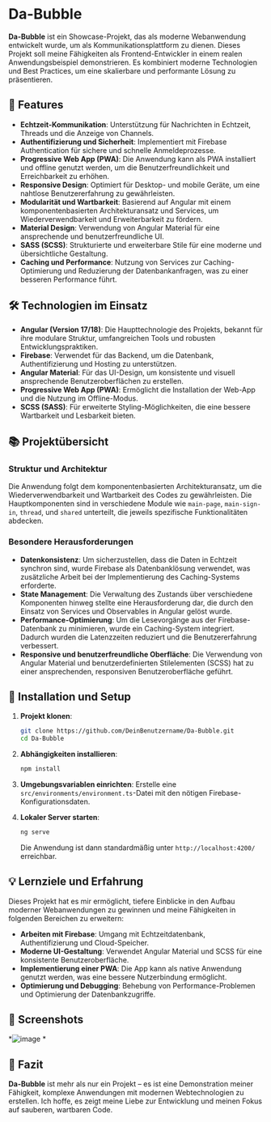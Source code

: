 
# Da-Bubble

**Da-Bubble** ist ein Showcase-Projekt, das als moderne Webanwendung entwickelt wurde, um als Kommunikationsplattform zu dienen. Dieses Projekt soll meine Fähigkeiten als Frontend-Entwickler in einem realen Anwendungsbeispiel demonstrieren. Es kombiniert moderne Technologien und Best Practices, um eine skalierbare und performante Lösung zu präsentieren.

## 🚀 Features

- **Echtzeit-Kommunikation**: Unterstützung für Nachrichten in Echtzeit, Threads und die Anzeige von Channels.
- **Authentifizierung und Sicherheit**: Implementiert mit Firebase Authentication für sichere und schnelle Anmeldeprozesse.
- **Progressive Web App (PWA)**: Die Anwendung kann als PWA installiert und offline genutzt werden, um die Benutzerfreundlichkeit und Erreichbarkeit zu erhöhen.
- **Responsive Design**: Optimiert für Desktop- und mobile Geräte, um eine nahtlose Benutzererfahrung zu gewährleisten.
- **Modularität und Wartbarkeit**: Basierend auf Angular mit einem komponentenbasierten Architekturansatz und Services, um Wiederverwendbarkeit und Erweiterbarkeit zu fördern.
- **Material Design**: Verwendung von Angular Material für eine ansprechende und benutzerfreundliche UI.
- **SASS (SCSS)**: Strukturierte und erweiterbare Stile für eine moderne und übersichtliche Gestaltung.
- **Caching und Performance**: Nutzung von Services zur Caching-Optimierung und Reduzierung der Datenbankanfragen, was zu einer besseren Performance führt.

## 🛠️ Technologien im Einsatz

- **Angular (Version 17/18)**: Die Haupttechnologie des Projekts, bekannt für ihre modulare Struktur, umfangreichen Tools und robusten Entwicklungspraktiken.
- **Firebase**: Verwendet für das Backend, um die Datenbank, Authentifizierung und Hosting zu unterstützen.
- **Angular Material**: Für das UI-Design, um konsistente und visuell ansprechende Benutzeroberflächen zu erstellen.
- **Progressive Web App (PWA)**: Ermöglicht die Installation der Web-App und die Nutzung im Offline-Modus.
- **SCSS (SASS)**: Für erweiterte Styling-Möglichkeiten, die eine bessere Wartbarkeit und Lesbarkeit bieten.

## 📚 Projektübersicht

### Struktur und Architektur
Die Anwendung folgt dem komponentenbasierten Architekturansatz, um die Wiederverwendbarkeit und Wartbarkeit des Codes zu gewährleisten. Die Hauptkomponenten sind in verschiedene Module wie `main-page`, `main-sign-in`, `thread`, und `shared` unterteilt, die jeweils spezifische Funktionalitäten abdecken.

### Besondere Herausforderungen
- **Datenkonsistenz**: Um sicherzustellen, dass die Daten in Echtzeit synchron sind, wurde Firebase als Datenbanklösung verwendet, was zusätzliche Arbeit bei der Implementierung des Caching-Systems erforderte.
- **State Management**: Die Verwaltung des Zustands über verschiedene Komponenten hinweg stellte eine Herausforderung dar, die durch den Einsatz von Services und Observables in Angular gelöst wurde.
- **Performance-Optimierung**: Um die Lesevorgänge aus der Firebase-Datenbank zu minimieren, wurde ein Caching-System integriert. Dadurch wurden die Latenzzeiten reduziert und die Benutzererfahrung verbessert.
- **Responsive und benutzerfreundliche Oberfläche**: Die Verwendung von Angular Material und benutzerdefinierten Stilelementen (SCSS) hat zu einer ansprechenden, responsiven Benutzeroberfläche geführt.

## 🔧 Installation und Setup

1. **Projekt klonen**:
   ```bash
   git clone https://github.com/DeinBenutzername/Da-Bubble.git
   cd Da-Bubble
   ```

2. **Abhängigkeiten installieren**:
   ```bash
   npm install
   ```

3. **Umgebungsvariablen einrichten**:
   Erstelle eine `src/environments/environment.ts`-Datei mit den nötigen Firebase-Konfigurationsdaten.

4. **Lokaler Server starten**:
   ```bash
   ng serve
   ```
   Die Anwendung ist dann standardmäßig unter `http://localhost:4200/` erreichbar.

## 💡 Lernziele und Erfahrung

Dieses Projekt hat es mir ermöglicht, tiefere Einblicke in den Aufbau moderner Webanwendungen zu gewinnen und meine Fähigkeiten in folgenden Bereichen zu erweitern:

- **Arbeiten mit Firebase**: Umgang mit Echtzeitdatenbank, Authentifizierung und Cloud-Speicher.
- **Moderne UI-Gestaltung**: Verwendet Angular Material und SCSS für eine konsistente Benutzeroberfläche.
- **Implementierung einer PWA**: Die App kann als native Anwendung genutzt werden, was eine bessere Nutzerbindung ermöglicht.
- **Optimierung und Debugging**: Behebung von Performance-Problemen und Optimierung der Datenbankzugriffe.

## 📸 Screenshots

*![image](https://github.com/user-attachments/assets/bc02e527-0b14-468c-a843-be557cb07b0f)
*

## 📝 Fazit

**Da-Bubble** ist mehr als nur ein Projekt – es ist eine Demonstration meiner Fähigkeit, komplexe Anwendungen mit modernen Webtechnologien zu erstellen. Ich hoffe, es zeigt meine Liebe zur Entwicklung und meinen Fokus auf sauberen, wartbaren Code.

